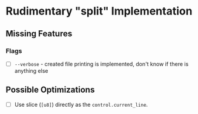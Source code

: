 # Rudimentary "split" Implementation

## Missing Features

### Flags

* [ ] `--verbose` - created file printing is implemented, don't know
  if there is anything else

## Possible Optimizations

* [ ] Use slice (`[u8]`) directly as the `control.current_line`.
